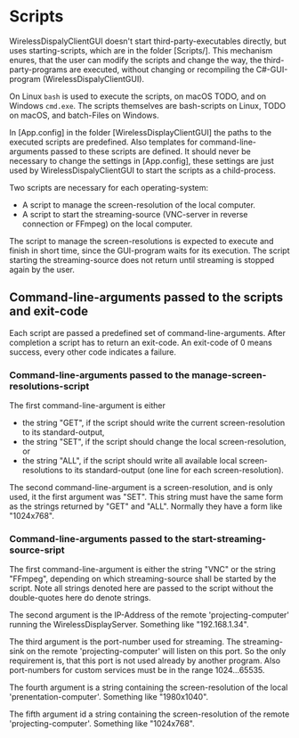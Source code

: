 # Scripts

WirelessDispalyClientGUI doesn't start third-party-executables directly, but
uses starting-scripts, which are in the folder [Scripts/<operating-system>].
This mechanism enures, that the user can modify the scripts and change the
way, the third-party-programs are executed, without changing or 
recompiling the C#-GUI-program (WirelessDispalyClientGUI).

On Linux `bash` is used to execute the scripts, on macOS TODO, and on 
Windows `cmd.exe`. The scripts themselves are bash-scripts on Linux, 
TODO on macOS, and batch-Files on Windows.

In [App.config] in the folder [WirelessDisplayClientGUI] the paths to
the executed scripts are predefined. Also templates for command-line-arguments
passed to these scripts are defined. It should never be necessary to change
the settings in [App.config], these settings are just used by 
WirelessDispalyClientGUI to start the scripts as a child-process. 

Two scripts are necessary for each operating-system:

- A script to manage the screen-resolution of the local computer.
- A script to start the streaming-source (VNC-server in reverse connection
  or FFmpeg) on the local computer.

The script to manage the screen-resolutions is expected to execute and 
finish in short time, since the GUI-program waits for its execution. The
script starting the streaming-source does not return until streaming is
stopped again by the user.

## Command-line-arguments passed to the scripts and exit-code

Each script are passed a predefined set of command-line-arguments. After
completion a script has to return an exit-code. An exit-code of 0 means
success, every other code indicates a failure.

### Command-line-arguments passed to the manage-screen-resolutions-script

The first command-line-argument is either 

- the string "GET", if the script should write the current screen-resolution
  to its standard-output,
- the string "SET", if the script should change the local screen-resolution, or
- the string "ALL", if the script should write all available local
  screen-resolutions to its standard-output (one line for each
  screen-resolution).

The second command-line-argument is a screen-resolution, and is only used,
it the first argument was "SET". This string must have the same form as the
strings returned by "GET" and "ALL". Normally they have a form like
"1024x768".

### Command-line-arguments passed to the start-streaming-source-sript

The first command-line-argument is either the string "VNC" or the string
"FFmpeg", depending on which streaming-source shall be started by the script.
Note all strings denoted here are passed to the script without the 
double-quotes here do denote strings.

The second argument is the IP-Address of the remote 'projecting-computer'
running the WirelessDisplayServer. Something like "192.168.1.34".

The third argument is the port-number used for streaming. The streaming-sink
on the remote 'projecting-computer' will listen on this port. So the only
requirement is, that this port is not used already by another program. Also
port-numbers for custom services must be in the range 1024...65535.

The fourth argument is a string containing the screen-resolution of the
local 'prenentation-computer'. Something like "1980x1040".

The fifth argument id a string containing the screen-resolution of the
remote 'projecting-computer'. Something like "1024x768".

